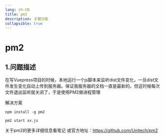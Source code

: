```yaml
---
lang: zh-CN
title: pm2
description: 关键功能
collapsible: true
---
```

# pm2

## 1.问题描述

在写Vuepress项目的时候，本地运行一个js脚本来监听dist文件变化，一旦dist文件发生变化自动上传到服务器。保证我服务器的文档一直是最新的。但这时候每次文件退出监听就关闭了，于是使用PM2做进程管理

解决方案

~~~shell
npm install -g pm2

pm2 start xx.js
~~~

关于pm2的更多详细信息看笔记 或官方地址：https://github.com/Unitech/pm2



<CommentService/>